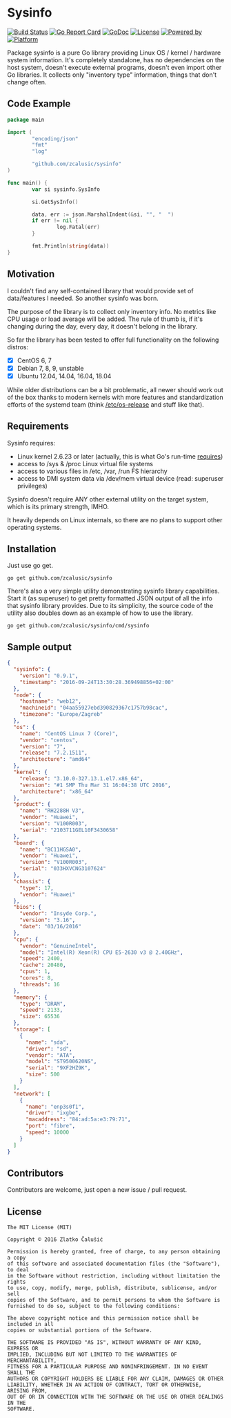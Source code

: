 # Sysinfo

[![Build Status](https://travis-ci.org/zcalusic/sysinfo.svg?branch=master)](https://travis-ci.org/zcalusic/sysinfo)
[![Go Report Card](https://goreportcard.com/badge/github.com/zcalusic/sysinfo)](https://goreportcard.com/report/github.com/zcalusic/sysinfo)
[![GoDoc](https://godoc.org/github.com/zcalusic/sysinfo?status.svg)](https://godoc.org/github.com/zcalusic/sysinfo)
[![License](https://img.shields.io/badge/license-MIT-a31f34.svg?maxAge=2592000)](https://github.com/zcalusic/sysinfo/blob/master/LICENSE)
[![Powered by](https://img.shields.io/badge/powered_by-Go-5272b4.svg?maxAge=2592000)](https://golang.org/)
[![Platform](https://img.shields.io/badge/platform-Linux-009bde.svg?maxAge=2592000)](https://www.linuxfoundation.org/)

Package sysinfo is a pure Go library providing Linux OS / kernel / hardware system information. It's completely
standalone, has no dependencies on the host system, doesn't execute external programs, doesn't even import other Go
libraries. It collects only "inventory type" information, things that don't change often.

## Code Example

```go
package main

import (
        "encoding/json"
        "fmt"
        "log"

        "github.com/zcalusic/sysinfo"
)

func main() {
        var si sysinfo.SysInfo

        si.GetSysInfo()

        data, err := json.MarshalIndent(&si, "", "  ")
        if err != nil {
                log.Fatal(err)
        }

        fmt.Println(string(data))
}
```

## Motivation

I couldn't find any self-contained library that would provide set of data/features I needed. So another sysinfo was
born.

The purpose of the library is to collect only inventory info. No metrics like CPU usage or load average will be
added. The rule of thumb is, if it's changing during the day, every day, it doesn't belong in the library.

So far the library has been tested to offer full functionality on the following distros:

- [x] CentOS 6, 7
- [x] Debian 7, 8, 9, unstable
- [x] Ubuntu 12.04, 14.04, 16.04, 18.04

While older distributions can be a bit problematic, all newer should work out of the box thanks to modern kernels with
more features and standardization efforts of the systemd team (think
[/etc/os-release](http://0pointer.de/blog/projects/os-release) and stuff like that).

## Requirements

Sysinfo requires:

- Linux kernel 2.6.23 or later (actually, this is what Go's run-time [requires](https://golang.org/doc/install))
- access to /sys & /proc Linux virtual file systems
- access to various files in /etc, /var, /run FS hierarchy
- access to DMI system data via /dev/mem virtual device (read: superuser privileges)

Sysinfo doesn't require ANY other external utility on the target system, which is its primary strength, IMHO.

It heavily depends on Linux internals, so there are no plans to support other operating systems.

## Installation

Just use go get.

```
go get github.com/zcalusic/sysinfo
```

There's also a very simple utility demonstrating sysinfo library capabilities. Start it (as superuser) to get pretty
formatted JSON output of all the info that sysinfo library provides. Due to its simplicity, the source code of the
utility also doubles down as an example of how to use the library.

```
go get github.com/zcalusic/sysinfo/cmd/sysinfo
```

## Sample output

```json
{
  "sysinfo": {
    "version": "0.9.1",
    "timestamp": "2016-09-24T13:30:28.369498856+02:00"
  },
  "node": {
    "hostname": "web12",
    "machineid": "04aa55927ebd390829367c1757b98cac",
    "timezone": "Europe/Zagreb"
  },
  "os": {
    "name": "CentOS Linux 7 (Core)",
    "vendor": "centos",
    "version": "7",
    "release": "7.2.1511",
    "architecture": "amd64"
  },
  "kernel": {
    "release": "3.10.0-327.13.1.el7.x86_64",
    "version": "#1 SMP Thu Mar 31 16:04:38 UTC 2016",
    "architecture": "x86_64"
  },
  "product": {
    "name": "RH2288H V3",
    "vendor": "Huawei",
    "version": "V100R003",
    "serial": "2103711GEL10F3430658"
  },
  "board": {
    "name": "BC11HGSA0",
    "vendor": "Huawei",
    "version": "V100R003",
    "serial": "033HXVCNG3107624"
  },
  "chassis": {
    "type": 17,
    "vendor": "Huawei"
  },
  "bios": {
    "vendor": "Insyde Corp.",
    "version": "3.16",
    "date": "03/16/2016"
  },
  "cpu": {
    "vendor": "GenuineIntel",
    "model": "Intel(R) Xeon(R) CPU E5-2630 v3 @ 2.40GHz",
    "speed": 2400,
    "cache": 20480,
    "cpus": 1,
    "cores": 8,
    "threads": 16
  },
  "memory": {
    "type": "DRAM",
    "speed": 2133,
    "size": 65536
  },
  "storage": [
    {
      "name": "sda",
      "driver": "sd",
      "vendor": "ATA",
      "model": "ST9500620NS",
      "serial": "9XF2HZ9K",
      "size": 500
    }
  ],
  "network": [
    {
      "name": "enp3s0f1",
      "driver": "ixgbe",
      "macaddress": "84:ad:5a:e3:79:71",
      "port": "fibre",
      "speed": 10000
    }
  ]
}
```

## Contributors

Contributors are welcome, just open a new issue / pull request.

## License

```
The MIT License (MIT)

Copyright © 2016 Zlatko Čalušić

Permission is hereby granted, free of charge, to any person obtaining a copy
of this software and associated documentation files (the "Software"), to deal
in the Software without restriction, including without limitation the rights
to use, copy, modify, merge, publish, distribute, sublicense, and/or sell
copies of the Software, and to permit persons to whom the Software is
furnished to do so, subject to the following conditions:

The above copyright notice and this permission notice shall be included in all
copies or substantial portions of the Software.

THE SOFTWARE IS PROVIDED "AS IS", WITHOUT WARRANTY OF ANY KIND, EXPRESS OR
IMPLIED, INCLUDING BUT NOT LIMITED TO THE WARRANTIES OF MERCHANTABILITY,
FITNESS FOR A PARTICULAR PURPOSE AND NONINFRINGEMENT. IN NO EVENT SHALL THE
AUTHORS OR COPYRIGHT HOLDERS BE LIABLE FOR ANY CLAIM, DAMAGES OR OTHER
LIABILITY, WHETHER IN AN ACTION OF CONTRACT, TORT OR OTHERWISE, ARISING FROM,
OUT OF OR IN CONNECTION WITH THE SOFTWARE OR THE USE OR OTHER DEALINGS IN THE
SOFTWARE.
```
